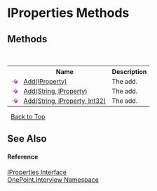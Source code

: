 # IProperties Methods
 


## Methods
&nbsp;<table><tr><th></th><th>Name</th><th>Description</th></tr><tr><td>![Public method](media/pubmethod.gif "Public method")</td><td><a href="M_OnePoint_Interview_IProperties_Add">Add(IProperty)</a></td><td>
The add.</td></tr><tr><td>![Public method](media/pubmethod.gif "Public method")</td><td><a href="M_OnePoint_Interview_IProperties_Add_1">Add(String, IProperty)</a></td><td>
The add.</td></tr><tr><td>![Public method](media/pubmethod.gif "Public method")</td><td><a href="M_OnePoint_Interview_IProperties_Add_2">Add(String, IProperty, Int32)</a></td><td>
The add.</td></tr></table>&nbsp;
<a href="#iproperties-methods">Back to Top</a>

## See Also


#### Reference
<a href="T_OnePoint_Interview_IProperties">IProperties Interface</a><br /><a href="N_OnePoint_Interview">OnePoint.Interview Namespace</a><br />
